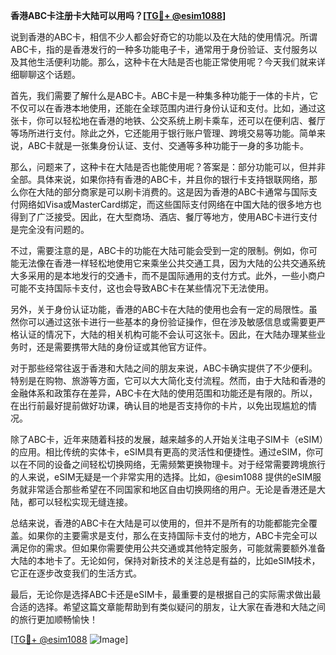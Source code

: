**香港ABC卡注册卡大陆可以用吗？[[TG💪+ @esim1088](https://t.me/s/esim1088)]**

说到香港的ABC卡，相信不少人都会好奇它的功能以及在大陆的使用情况。所谓ABC卡，指的是香港发行的一种多功能电子卡，通常用于身份验证、支付服务以及其他生活便利功能。那么，这种卡在大陆是否也能正常使用呢？今天我们就来详细聊聊这个话题。

首先，我们需要了解什么是ABC卡。ABC卡是一种集多种功能于一体的卡片，它不仅可以在香港本地使用，还能在全球范围内进行身份认证和支付。比如，通过这张卡，你可以轻松地在香港的地铁、公交系统上刷卡乘车，还可以在便利店、餐厅等场所进行支付。除此之外，它还能用于银行账户管理、跨境交易等功能。简单来说，ABC卡就是一张集身份认证、支付、交通等多种功能于一身的多功能卡。

那么，问题来了，这种卡在大陆是否也能使用呢？答案是：部分功能可以，但并非全部。具体来说，如果你持有香港的ABC卡，并且你的银行卡支持银联网络，那么你在大陆的部分商家是可以刷卡消费的。这是因为香港的ABC卡通常与国际支付网络如Visa或MasterCard绑定，而这些国际支付网络在中国大陆的很多地方也得到了广泛接受。因此，在大型商场、酒店、餐厅等地方，使用ABC卡进行支付是完全没有问题的。

不过，需要注意的是，ABC卡的功能在大陆可能会受到一定的限制。例如，你可能无法像在香港一样轻松地使用它来乘坐公共交通工具，因为大陆的公共交通系统大多采用的是本地发行的交通卡，而不是国际通用的支付方式。此外，一些小商户可能不支持国际卡支付，这也会导致ABC卡在某些情况下无法使用。

另外，关于身份认证功能，香港的ABC卡在大陆的使用也会有一定的局限性。虽然你可以通过这张卡进行一些基本的身份验证操作，但在涉及敏感信息或需要更严格认证的情况下，大陆的相关机构可能不会认可这张卡。因此，在大陆办理某些业务时，还是需要携带大陆的身份证或其他官方证件。

对于那些经常往返于香港和大陆之间的朋友来说，ABC卡确实提供了不少便利。特别是在购物、旅游等方面，它可以大大简化支付流程。然而，由于大陆和香港的金融体系和政策存在差异，ABC卡在大陆的使用范围和功能还是有限的。所以，在出行前最好提前做好功课，确认目的地是否支持你的卡片，以免出现尴尬的情况。

除了ABC卡，近年来随着科技的发展，越来越多的人开始关注电子SIM卡（eSIM）的应用。相比传统的实体卡，eSIM具有更高的灵活性和便捷性。通过eSIM，你可以在不同的设备之间轻松切换网络，无需频繁更换物理卡。对于经常需要跨境旅行的人来说，eSIM无疑是一个非常实用的选择。比如，@esim1088 提供的eSIM服务就非常适合那些希望在不同国家和地区自由切换网络的用户。无论是香港还是大陆，都可以轻松实现无缝连接。

总结来说，香港的ABC卡在大陆是可以使用的，但并不是所有的功能都能完全覆盖。如果你的主要需求是支付，那么在支持国际卡支付的地方，ABC卡完全可以满足你的需求。但如果你需要使用公共交通或其他特定服务，可能就需要额外准备大陆的本地卡了。无论如何，保持对新技术的关注总是有益的，比如eSIM技术，它正在逐步改变我们的生活方式。

最后，无论你是选择ABC卡还是eSIM卡，最重要的是根据自己的实际需求做出最合适的选择。希望这篇文章能帮助到有类似疑问的朋友，让大家在香港和大陆之间的旅行更加顺畅愉快！

[[TG💪+ @esim1088](https://t.me/s/esim1088) ![Image](https://i.postimg.cc/4NQfJmqS/Snipaste-2025-05-13-00-14-12.png)]